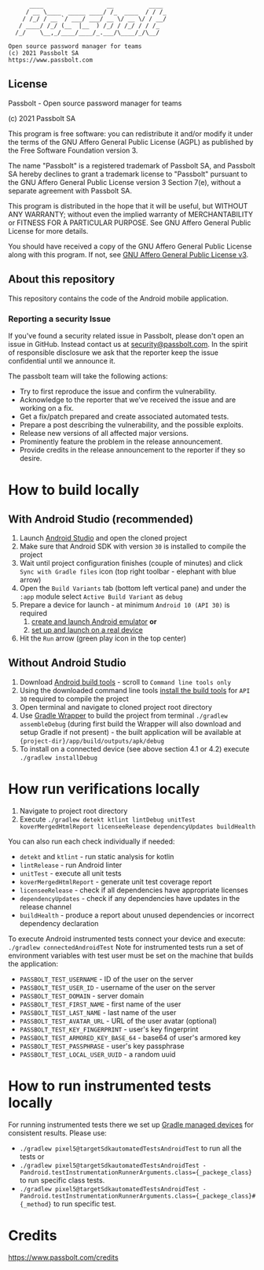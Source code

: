 	      ____                  __          ____
	     / __ \____  _____ ____/ /_  ____  / / /_
	    / /_/ / __ `/ ___/ ___/ __ \/ __ \/ / __/
	   / ____/ /_/ (__  |__  ) /_/ / /_/ / / /_
	  /_/    \__,_/____/____/_.___/\____/_/\__/

	Open source password manager for teams
	(c) 2021 Passbolt SA
	https://www.passbolt.com

## License

Passbolt - Open source password manager for teams

(c) 2021 Passbolt SA

This program is free software: you can redistribute it and/or modify it under the terms of the GNU Affero General
Public License (AGPL) as published by the Free Software Foundation version 3.

The name "Passbolt" is a registered trademark of Passbolt SA, and Passbolt SA hereby declines to grant a trademark
license to "Passbolt" pursuant to the GNU Affero General Public License version 3 Section 7(e), without a separate
agreement with Passbolt SA.

This program is distributed in the hope that it will be useful, but WITHOUT ANY WARRANTY; without even the implied
warranty of MERCHANTABILITY or FITNESS FOR A PARTICULAR PURPOSE. See GNU Affero General Public License for more details.

You should have received a copy of the GNU Affero General Public License along with this program. If not,
see [GNU Affero General Public License v3](http://www.gnu.org/licenses/agpl-3.0.html).

## About this repository

This repository contains the code of the Android mobile application.

### Reporting a security Issue

If you've found a security related issue in Passbolt, please don't open an issue in GitHub.
Instead contact us at security@passbolt.com. In the spirit of responsible disclosure we ask that the reporter keep the
issue confidential until we announce it.

The passbolt team will take the following actions:

- Try to first reproduce the issue and confirm the vulnerability.
- Acknowledge to the reporter that we’ve received the issue and are working on a fix.
- Get a fix/patch prepared and create associated automated tests.
- Prepare a post describing the vulnerability, and the possible exploits.
- Release new versions of all affected major versions.
- Prominently feature the problem in the release announcement.
- Provide credits in the release announcement to the reporter if they so desire.

# How to build locally

## With Android Studio (recommended)

1. Launch [Android Studio](https://developer.android.com/studio) and open the cloned project
2. Make sure that Android SDK with version `30` is installed to compile the project
3. Wait until project configuration finishes (couple of minutes) and click `Sync with Gradle files` icon (top right toolbar - elephant
   with blue arrow)
4. Open the `Build Variants` tab (bottom left vertical pane) and under the `:app` module select `Active Build Variant` as `debug`
5. Prepare a device for launch - at minimum `Android 10 (API 30)` is required
    1. [create and launch Android emulator](https://developer.android.com/studio/run/managing-avds) **or**
    2. [set up and launch on a real device](https://developer.android.com/studio/run/device)
6. Hit the `Run` arrow (green play icon in the top center)

## Without Android Studio

1. Download [Android build tools](https://developer.android.com/studio#downloads) - scroll to `Command line tools only`
2. Using the downloaded command line
   tools [install the build tools](https://developer.android.com/studio/command-line/sdkmanager#install_packages) for `API 30` required
   to compile the project
3. Open terminal and navigate to cloned project root directory
4. Use [Gradle Wrapper](https://docs.gradle.org/current/userguide/gradle_wrapper.html) to build the project from
   terminal `./gradlew assembleDebug` (during first build the Wrapper will also download and setup Gradle if not present) - the built
   application will be available at `{project-dir}/app/build/outputs/apk/debug`
5. To install on a connected device (see above section 4.1 or 4.2) execute `./gradlew installDebug`

# How run verifications locally

1. Navigate to project root directory
2. Execute `./gradlew detekt ktlint lintDebug unitTest koverMergedHtmlReport licenseeRelease dependencyUpdates buildHealth`

You can also run each check individually if needed:

* `detekt` and `ktlint` - run static analysis for kotlin
* `lintRelease` - run Android linter
* `unitTest` - execute all unit tests
* `koverMergedHtmlReport` - generate unit test coverage report
* `licenseeRelease` - check if all dependencies have appropriate licenses
* `dependencyUpdates` - check if any dependencies have updates in the release channel
* `buildHealth` - produce a report about unused dependencies or incorrect dependency declaration

To execute Android instrumented tests connect your device and execute:
`./gradlew connectedAndroidTest`
Note for instrumented tests run a set of environment variables with test user must be set on the machine that builds the application:

* `PASSBOLT_TEST_USERNAME` - ID of the user on the server
* `PASSBOLT_TEST_USER_ID` - username of the user on the server
* `PASSBOLT_TEST_DOMAIN` - server domain
* `PASSBOLT_TEST_FIRST_NAME` - first name of the user
* `PASSBOLT_TEST_LAST_NAME` - last name of the user
* `PASSBOLT_TEST_AVATAR_URL` - URL of the user avatar (optional)
* `PASSBOLT_TEST_KEY_FINGERPRINT` - user's key fingerprint
* `PASSBOLT_TEST_ARMORED_KEY_BASE_64` - base64 of user's armored key
* `PASSBOLT_TEST_PASSPHRASE` - user's key passphrase
* `PASSBOLT_TEST_LOCAL_USER_UUID` - a random uuid

# How to run instrumented tests locally

For running instrumented tests there we set
up [Gradle managed devices](https://developer.android.com/studio/test/gradle-managed-devices) for consistent results.
Please use:

* `./gradlew pixel5@targetSdkautomatedTestsAndroidTest` to run all the tests or
* `./gradlew pixel5@targetSdkautomatedTestsAndroidTest -Pandroid.testInstrumentationRunnerArguments.class={_packege_class}` to run
  specific class tests.
* `./gradlew pixel5@targetSdkautomatedTestsAndroidTest -Pandroid.testInstrumentationRunnerArguments.class={_packege_class}#{_method}` to run
  specific test.

# Credits

https://www.passbolt.com/credits
